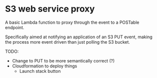 # S3 web service proxy

A basic Lambda function to proxy through the event to a POSTable endpoint.

Specifically aimed at notifying an application of an S3 PUT event, making the process more event driven than just polling the S3 bucket.

TODO:
- Change to PUT to be more semantically correct (?)
- Cloudformation to deploy things
  - Launch stack button
